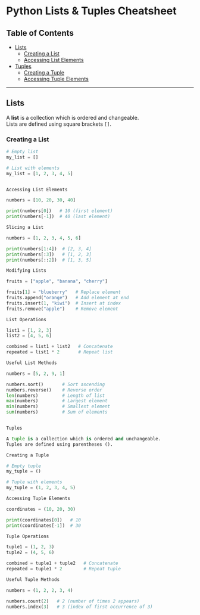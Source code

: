 # Python Lists & Tuples Cheatsheet

## Table of Contents
- [Lists](#lists)  
  - [Creating a List](#creating-a-list)  
  - [Accessing List Elements](#accessing-list-elements)  
- [Tuples](#tuples)  
  - [Creating a Tuple](#creating-a-tuple)  
  - [Accessing Tuple Elements](#accessing-tuple-elements)  

---

## Lists

A **list** is a collection which is ordered and changeable.  
Lists are defined using square brackets `[]`.

### Creating a List
```python
# Empty list
my_list = []

# List with elements
my_list = [1, 2, 3, 4, 5]


Accessing List Elements

numbers = [10, 20, 30, 40]

print(numbers[0])   # 10 (first element)
print(numbers[-1])  # 40 (last element)

Slicing a List

numbers = [1, 2, 3, 4, 5, 6]

print(numbers[1:4])  # [2, 3, 4]
print(numbers[:3])   # [1, 2, 3]
print(numbers[::2])  # [1, 3, 5]

Modifying Lists

fruits = ["apple", "banana", "cherry"]

fruits[1] = "blueberry"   # Replace element
fruits.append("orange")   # Add element at end
fruits.insert(1, "kiwi")  # Insert at index
fruits.remove("apple")    # Remove element

List Operations

list1 = [1, 2, 3]
list2 = [4, 5, 6]

combined = list1 + list2   # Concatenate
repeated = list1 * 2       # Repeat list

Useful List Methods

numbers = [5, 2, 9, 1]

numbers.sort()       # Sort ascending
numbers.reverse()    # Reverse order
len(numbers)         # Length of list
max(numbers)         # Largest element
min(numbers)         # Smallest element
sum(numbers)         # Sum of elements


Tuples

A tuple is a collection which is ordered and unchangeable.
Tuples are defined using parentheses ().

Creating a Tuple

# Empty tuple
my_tuple = ()

# Tuple with elements
my_tuple = (1, 2, 3, 4, 5)

Accessing Tuple Elements

coordinates = (10, 20, 30)

print(coordinates[0])   # 10
print(coordinates[-1])  # 30

Tuple Operations

tuple1 = (1, 2, 3)
tuple2 = (4, 5, 6)

combined = tuple1 + tuple2   # Concatenate
repeated = tuple1 * 2        # Repeat tuple

Useful Tuple Methods

numbers = (1, 2, 2, 3, 4)

numbers.count(2)   # 2 (number of times 2 appears)
numbers.index(3)   # 3 (index of first occurrence of 3)


